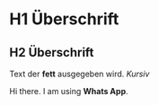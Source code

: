 # H1 Überschrift

## H2 Überschrift

Text der **fett** ausgegeben wird. *Kursiv*


Hi there. I am using **Whats App**.
  
